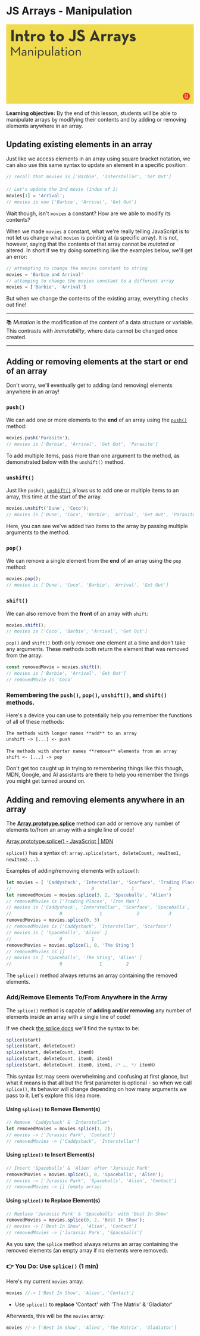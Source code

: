 # JS Arrays - Manipulation

![JS arrays manipulation hero image](./assets/hero.png)

**Learning objective:** By the end of this lesson, students will be able to manipulate arrays by modifying their contents and by adding or removing elements anywhere in an array.

## Updating existing elements in an array

Just like we access elements in an array using square bracket notation, we can also use this same syntax to update an element in a specific position:

```js
// recall that movies is ['Barbie', 'Interstellar', 'Get Out']

// Let's update the 2nd movie (index of 1)
movies[1] = 'Arrival';
// movies is now ['Barbie', 'Arrival', 'Get Out']
```

Wait though, isn't `movies` a constant? How are we able to modify its contents? 

When we made `movies` a constant, what we're really telling JavaScript is to not let us change what `movies` is pointing at (a specific array). It is not, however, saying that the contents of that array cannot be *mutated* or altered. In short if we try doing something like the examples below, we'll get an error:

```js
// attempting to change the movies constant to string
movies = 'Barbie and Arrival'
// attemping to change the movies constant to a different array
movies = ['Barbie', 'Arrival']
```

But when we change the contents of the existing array, everything checks out fine!

___
:books: *Mutation* is the modification of the content of a data structure or variable. This contrasts with *immutability*, where data cannot be changed once created.
___

## Adding or removing elements at the start or end of an array

Don't worry, we'll eventually get to adding (and removing) elements anywhere in an array!

### `push()`

We can add one or more elements to the **end** of an array using the [`push()`](https://developer.mozilla.org/en-US/docs/Web/JavaScript/Reference/Global_Objects/Array/push) method:

```js
movies.push('Parasite');
// movies is ['Barbie', 'Arrival', 'Get Out', 'Parasite']
```

To add multiple items, pass more than one argument to the method, as demonstrated below with the `unshift()` method.

### `unshift()`

Just like `push()`, [`unshift()`](https://developer.mozilla.org/en-US/docs/Web/JavaScript/Reference/Global_Objects/Array/unshift) allows us to add one or multiple items to an array, this time at the start of the array.

```js
movies.unshift('Dune', 'Coco');
// movies is ['Dune', 'Coco', 'Barbie', 'Arrival', 'Get Out', 'Parasite']
```

Here, you can see we've added two items to the array by passing multiple arguments to the method.

### `pop()`

We can remove a single element from the **end** of an array using the `pop` method:

```js
movies.pop();
// movies is ['Dune', 'Coco', 'Barbie', 'Arrival', 'Get Out']
```

### `shift()`

We can also remove from the **front** of an array with `shift`:

```js
movies.shift();
// movies is ['Coco', 'Barbie', 'Arrival', 'Get Out']
```

`pop()` and `shift()` both only remove one element at a time and don’t take any arguments. These methods both return the element that was removed from the array:

```js
const removedMovie = movies.shift();
// movies is ['Barbie', 'Arrival', 'Get Out']
// removedMovie is 'Coco'
```

### Remembering the `push()`, `pop()`, `unshift()`, and `shift()` methods.

Here's a device you can use to potentially help you remember the functions of all of these methods:

```text
The methods with longer names **add** to an array
unshift -> [...] <- push

The methods with shorter names **remove** elements from an array
shift <- [...] -> pop
```

Don't get too caught up in trying to remembering things like this though, MDN, Google, and AI assistants are there to help you remember the things you might get turned around on.

## Adding and removing elements anywhere in an array

The [**Array.prototype.splice**](https://developer.mozilla.org/en-US/docs/Web/JavaScript/Reference/Global_Objects/Array/splice) method can add or remove any number of elements to/from an array with a single line of code!

[Array.prototype.splice() - JavaScript | MDN](https://developer.mozilla.org/en-US/docs/Web/JavaScript/Reference/Global_Objects/Array/splice)

`splice()` has a syntax of: `array.splice(start, deleteCount, newItem1, newItem2...)`.

Examples of adding/removing elements with `splice()`:

```jsx
let movies = [ 'Caddyshack', 'Interstellar', 'Scarface', 'Trading Places', 'Iron Man' ]
//							    0              1             2              3              4
let removedMovies = movies.splice(3, 2, 'Spaceballs', 'Alien')
// removedMovies is ['Trading Places', 'Iron Man']
// movies is ['Caddyshack', 'Interstellar', 'Scarface', 'Spaceballs', 'Alien']
//                  0              1             2           3           4
removedMovies = movies.splice(0, 3)
// removedMovies is ['Caddyshack', 'Interstellar', 'Scarface']
// movies is [ 'Spaceballs', 'Alien' ]
//                  0           1
removedMovies = movies.splice(1, 0, 'The Sting')
// removedMovies is []
// movies is [ 'Spaceballs', 'The Sting', 'Alien' ]
//                  0              1         2
```

The `splice()` method always returns an array containing the removed elements.

### Add/Remove Elements To/From Anywhere in the Array

The `splice()` method is capable of **adding and/or removing** any number of elements inside an array with a single line of code!

If we check [the splice docs](https://developer.mozilla.org/en-US/docs/Web/JavaScript/Reference/Global_Objects/Array/splice) we'll find the syntax to be:

```js
splice(start)
splice(start, deleteCount)
splice(start, deleteCount, item0)
splice(start, deleteCount, item0, item1)
splice(start, deleteCount, item0, item1, /* …, */ itemN)
```

This syntax list may seem overwhelming and confusing at first glance, but what it means is that all but the first parameter is optional - so when we call `splice()`, its behavior will change depending on how many arguments we pass to it. Let's explore this idea more.

#### Using `splice()` to Remove Element(s)

```js
// Remove 'Caddyshack' & 'Interstellar'
let removedMovies = movies.splice(1, 2);
// movies -> ['Jurassic Park', 'Contact']
// removedMovies -> ['Caddyshack', 'Interstellar']
```

#### Using `splice()` to Insert Element(s)

```js
// Insert 'Spaceballs' & 'Alien' after 'Jurassic Park'
removedMovies = movies.splice(1, 0, 'Spaceballs', 'Alien');
// movies -> ['Jurassic Park', 'Spaceballs', 'Alien', 'Contact']
// removedMovies -> [] (empty array)
```

#### Using `splice()` to Replace Element(s)

```js
// Replace 'Jurassic Park' & 'Spaceballs' with 'Best In Show'
removedMovies = movies.splice(0, 2, 'Best In Show');
// movies -> ['Best In Show', 'Alien', 'Contact']
// removedMovies -> ['Jurassic Park', 'Spaceballs']
```

As you saw, the `splice` method always returns an array containing the removed elements (an empty array if no elements were removed).

### 👉 You Do: Use `splice()` (1 min)

Here's my current `movies` array:

```js
movies //-> ['Best In Show', 'Alien', 'Contact']
```

- Use `splice()` to **replace** 'Contact' with 'The Matrix' & 'Gladiator'

Afterwards, this will be the `movies` array:

```js
movies //-> ['Best In Show', 'Alien', 'The Matrix', 'Gladiator']
```
